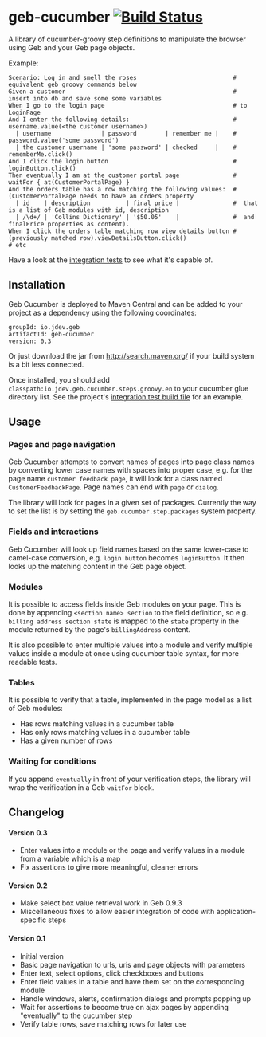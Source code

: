 geb-cucumber [![Build Status](https://travis-ci.org/tomdcc/geb-cucumber.svg?branch=master)](https://travis-ci.org/tomdcc/geb-cucumber)
============

A library of cucumber-groovy step definitions to manipulate the browser
using Geb and your Geb page objects.

Example:

```cucumber
Scenario: Log in and smell the roses                           # equivalent geb groovy commands below
Given a customer                                               # insert into db and save some some variables
When I go to the login page                                    # to LoginPage
And I enter the following details:                             # username.value(<the customer username>)
  | username              | password        | remember me |    # password.value('some password')
  | the customer username | 'some password' | checked     |    # rememberMe.click()
And I click the login button                                   # loginButton.click()
Then eventually I am at the customer portal page               # waitFor { at(CustomerPortalPage) }
And the orders table has a row matching the following values:  # (CustomerPortalPage needs to have an orders property
  | id    | description          | final price |               #  that is a list of Geb modules with id, description 
  | /\d+/ | 'Collins Dictionary' | '$50.05'    |               #  and finalPrice properties as content).
When I click the orders table matching row view details button # (previously matched row).viewDetailsButton.click()
# etc
```

Have a look at the [integration tests](https://github.com/tomdcc/geb-cucumber/tree/master/integration-test/src/cucumber/features)
to see what it's capable of.

Installation
------------

Geb Cucumber is deployed to Maven Central and can be added to your project as a dependency using the following coordinates:

    groupId: io.jdev.geb
    artifactId: geb-cucumber
    version: 0.3

Or just download the jar from http://search.maven.org/ if your build system is a bit less connected.

Once installed, you should add `classpath:io.jdev.geb.cucumber.steps.groovy.en`
to your cucumber glue directory list. See the project's
[integration test build file](https://github.com/tomdcc/geb-cucumber/tree/master/integration-test/build.gradle)
for an example.

Usage
-----

### Pages and page navigation

Geb Cucumber attempts to convert names of pages into page class names by
converting lower case names with spaces into proper case, e.g. for the page
name `customer feedback page`, it will look for a class named
`CustomerFeedbackPage`. Page names can end with `page` or `dialog`.

The library will look for pages in a given set of packages. Currently the way
to set the list is by setting the `geb.cucumber.step.packages` system
property.

### Fields and interactions

Geb Cucumber will look up field names based on the same lower-case to
camel-case conversion, e.g. `login button` becomes `loginButton`. It then
looks up the matching content in the Geb page object.

### Modules

It is possible to access fields inside Geb modules on your page. This is done
by appending `<section name> section` to the field definition, so e.g. 
`billing address section state` is mapped to the `state` property in the
module returned by the page's `billingAddress` content.

It is also possible to enter multiple values into a module and verify multiple
values inside a module at once using cucumber table syntax, for more readable
tests.

### Tables

It is possible to verify that a table, implemented in the page model as a list
of Geb modules:
 - Has rows matching values in a cucumber table
 - Has only rows matching values in a cucumber table
 - Has a given number of rows

### Waiting for conditions

If you append `eventually` in front of your verification steps, the library
will wrap the verification in a Geb `waitFor` block.

Changelog
---------

#### Version 0.3
 - Enter values into a module or the page and verify values in a module from a
   variable which is a map
 - Fix assertions to give more meaningful, cleaner errors

#### Version 0.2
 - Make select box value retrieval work in Geb 0.9.3
 - Miscellaneous fixes to allow easier integration of code with application-specific steps

#### Version 0.1
 - Initial version
 - Basic page navigation to urls, uris and page objects with parameters
 - Enter text, select options, click checkboxes and buttons
 - Enter field values in a table and have them set on the corresponding module
 - Handle windows, alerts, confirmation dialogs and prompts popping up
 - Wait for assertions to become true on ajax pages by appending "eventually"
   to the cucumber step
 - Verify table rows, save matching rows for later use